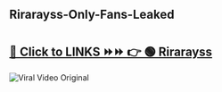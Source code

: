
 ## Rirarayss-Only-Fans-Leaked

# <h2><a href="https://clipsfans.com/Rirarayss&ref=git">🔗 Click to LINKS ⏩⏩ 👉 🟢 Rirarayss </a></h2>

<a href="https://clipsfans.com/Rirarayss&ref=git" rel="nofollow" data-target="animated-image.originalLink"><img src="https://i.ibb.co.com/xMMVF88/686577567.gif" alt="Viral Video Original" style="max-width: 100%; display: inline-block;" data-target="animated-image.originalImage"></a>
